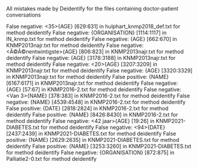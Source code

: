 All mistakes made by Deidentify for the files containing doctor-patient conversations

False negative: <35>{AGE} [629:631] in hulphart_knmp2018_def.txt for method deidentify
False negative: <AVL>{ORGANISATION} [1114:1117] in IN_knmp.txt for method deidentify
False negative: <twaalfde>{AGE} [662:670] in KNMP2013najr.txt for method deidentify
False negative: <Ã©Ã©nentwintigste>{AGE} [806:823] in KNMP2013najr.txt for method deidentify
False negative: <twintigste>{AGE} [3178:3188] in KNMP2013najr.txt for method deidentify
False negative: <20>{AGE} [3207:3209] in KNMP2013najr.txt for method deidentify
False negative: <dertigste>{AGE} [3320:3329] in KNMP2013najr.txt for method deidentify
False positive: <mira>{NAME} [6167:6171] in KNMP2013najr.txt for method deidentify
False negative: <derde jaar>{AGE} [57:67] in KNMP2016-2.txt for method deidentify
False negative: <Van 3>{NAME} [378:383] in KNMP2016-2.txt for method deidentify
False negative: <Ter Beest>{NAME} [4539:4548] in KNMP2016-2.txt for method deidentify
False positive: <zondag>{DATE} [2818:2824] in KNMP2016-2.txt for method deidentify
False positive: <Yesd>{NAME} [8426:8430] in KNMP2016-2.txt for method deidentify
False negative: <42 jaar>{AGE} [19:26] in KNMP2021-DIABETES.txt for method deidentify
False negative: <94>{DATE} [2437:2439] in KNMP2021-DIABETES.txt for method deidentify
False positive: <amaryl>{NAME} [2629:2635] in KNMP2021-DIABETES.txt for method deidentify
False positive: <januvia>{NAME} [3253:3260] in KNMP2021-DIABETES.txt for method deidentify
False negative: <AVL>{ORGANISATION} [872:875] in Palliatie2-0.txt for method deidentify